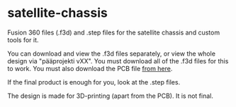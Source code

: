 # satellite-chassis
Fusion 360 files (.f3d) and .step files for the satellite chassis and custom tools for it.

You can download and view the .f3d files separately, or view the whole design via "pääprojekti vXX". You must download all of the .f3d files for this to work. You must also download the PCB file [from here](https://www.cansat.fi/assets/files/cansat-97dd24a7e809746772f94e56cb13d5b6.step).

If the final product is enough for you, look at the .step files.

The design is made for 3D-printing (apart from the PCB). It is not final.
